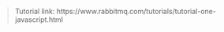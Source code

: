 <blockquote>Tutorial link: https://www.rabbitmq.com/tutorials/tutorial-one-javascript.html </blockquote>
